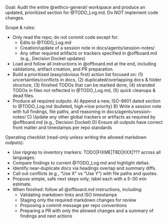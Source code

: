Goal: Audit the entire @withco-general/ workspace and produce an updated, prioritized section for @TODO_Log.md. Do NOT implement code changes.

Scope & rules:

- Only read the repo; do not commit code except for:
  - Edits to @TODO_Log.md
  - Creation/update of a session note in docs/agents/session-notes/
  - Any other required artifacts or trackers specified in @offboard.md (e.g., Decision Docket updates)
- Load and follow all instructions in @offboard.md at the end, including validations, artifact creation, and PR preparation.
- Build a prioritized (easy/obvious first) action list focused on:
  (1) uncertainties/conflicts in docs,
  (2) duplicated/overlapping docs & folder structure,
  (3) finished TODOs that can be marked done,
  (4) stranded TODOs in files not reflected in @TODO_Log.md,
  (5) quick cleanups & dead files.
- Produce all required outputs:
  A) Append a new, ISO-8601 dated section to @TODO_Log.md (bulleted, high→low priority)
  B) Write a session note with full findings, file paths, and reasoning in docs/agents/session-notes/
  C) Update any other global trackers or artifacts as required by @offboard.md (e.g., Decision Docket)
  D) Ensure all outputs have correct front matter and timestamps per repo standards

Operating checklist (read-only unless writing the allowed markdown outputs):

- Use ripgrep to inventory markers: TODO|FIXME|TBD|XXX|\?\?\? across all languages.
- Compare findings to current @TODO_Log.md and highlight deltas.
- Identify near-duplicate docs via headings overlap and summary diffs.
- Call out conflicts (e.g., “Use X” vs “Use Y”) with file paths and quotes.
- Propose simple, safe next steps only; label each with a 5–30 min estimate.
- When finished: follow all @offboard.md instructions, including:
  - Validating markdown links and ISO timestamps
  - Staging only the required markdown changes for review
  - Proposing a commit message per repo conventions
  - Preparing a PR with only the allowed changes and a summary of findings and next actions
